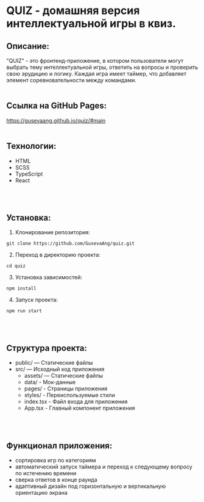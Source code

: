 # QUIZ - домашняя версия интеллектуальной игры в квиз.  

## Описание: 
"QUIZ" - это фронтенд-приложение, в котором пользователи могут выбрать тему интеллектуальной игры, ответить на вопросы и проверить свою эрудицию и логику. Каждая игра имеет таймер, что добавляет элемент соревновательности между командами.
<br>
<br>

## Ссылка на GitHub Pages:
https://gusevaang.github.io/quiz/#main
<br>
<br>

## Технологии:
* HTML
* SCSS
* TypeScript
* React
<br>
<br>

## Установка:
1. Клонирование репозитория: 
```
git clone https://github.com/GusevaAng/quiz.git
```
2. Переход в директорию проекта: 
```
cd quiz
```
3. Установка зависимостей: 
```
npm install
```
4. Запуск проекта: 
```
npm run start
```
<br>
<br>

## Структура проекта:
* public/ — Статические файлы
* src/ — Исходный код приложения
    - assets/ — Статические файлы
    - data/ - Мок-данные
    - pages/ - Страницы приложения
    - styles/ - Переиспользуемые стили
    - index.tsx - Файл входа для приложения
    - App.tsx - Главный компонент приложения
<br>
<br>

## Функционал приложения: 
* сортировка игр по категориям
* автоматический запуск таймера и переход к следующему вопросу по истечению времени 
* сверка ответов в конце раунда
* адаптивный дизайн под горизонтальную и вертикальную ориентацию  экрана
<br>
<br>

